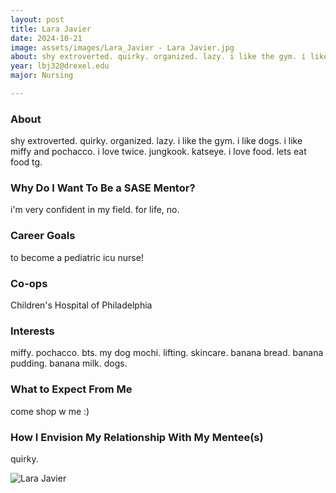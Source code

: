 ```yaml
---
layout: post
title: Lara Javier 
date: 2024-10-21
image: assets/images/Lara_Javier - Lara Javier.jpg
about: shy extroverted. quirky. organized. lazy. i like the gym. i like dogs. i like miffy and pochacco. i love twice. jungkook. katseye. i love food. lets eat food tg.
year: lbj32@drexel.edu
major: Nursing

---
```


### About

shy extroverted. quirky. organized. lazy. i like the gym. i like dogs. i like miffy and pochacco. i love twice. jungkook. katseye. i love food. lets eat food tg.

### Why Do I Want To Be a SASE Mentor?

i'm very confident in my field. for life, no. 

### Career Goals

to become a pediatric icu nurse! 

### Co-ops

Children's Hospital of Philadelphia 

### Interests

miffy. pochacco. bts. my dog mochi. lifting. skincare. banana bread. banana pudding. banana milk. dogs. 

### What to Expect From Me

 come shop w me :)

### How I Envision My Relationship With My Mentee(s) 

quirky. 

<div class="text-center my-5">
    <img src="https://sase-drexel.github.io/mentorship-2024/assets/images/Lara_Javier - Lara Javier.jpg" alt="Lara Javier" class="rounded post-img" />
</div>
